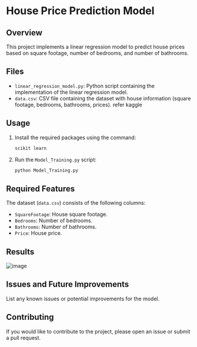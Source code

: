 # House Price Prediction Model

## Overview

This project implements a linear regression model to predict house prices based on square footage, number of bedrooms, and number of bathrooms.

## Files

- `linear_regression_model.py`: Python script containing the implementation of the linear regression model.
- `data.csv`: CSV file containing the dataset with house information (square footage, bedrooms, bathrooms, prices). refer kaggle

## Usage

1. Install the required packages using the command:

    ```bash
    scikit learn
    ```

2. Run the `Model_Training.py` script:

    ```bash
    python Model_Training.py
    ```

## Required Features

The dataset (`data.csv`) consists of the following columns:

- `SquareFootage`: House square footage.
- `Bedrooms`: Number of bedrooms.
- `Bathrooms`: Number of bathrooms.
- `Price`: House price.

## Results

![image](https://github.com/Kaviyarasu-S007/House-Price-Prediction-/assets/151661034/bb572855-d52a-418c-84ac-1c46354e4293)


## Issues and Future Improvements

List any known issues or potential improvements for the model.

## Contributing

If you would like to contribute to the project, please open an issue or submit a pull request.


